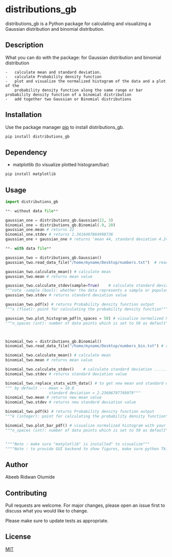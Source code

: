 # distributions_gb

distributions_gb is a Python package  for calculating and visualizing a Gaussian distribution and binomial distribution.

## Description

What you can do with the package:
        for Gaussian distribution and binomial distribution

    -   calculate mean and standard deviation.
    -   calculate Probability density function
    -   plot and visualize the normalized histogram of the data and a plot of the 
		probability density function along the same range or bar probability density function of a binomial distribution
    -   add together two Gaussian or Binomial distributions

## Installation

Use the package manager [pip](https://pip.pypa.io/en/stable/) to install distributions_gb.

```bash
pip install distributions_gb
```

## Dependency

- matplotlib (to visualize plotted histogram/bar)

```bash
pip install matplotlib
```

## Usage

```python
import distributions_gb

**- without data file**

gaussian_one = distributions_gb.Gaussian(22, 3)
binomial_one = distributions_gb.Binomial(.9, 20)
gaussian_one.mean # returns 22
binomial_one.stdev # returns 1.3416407864998736
gaussian_one + gaussian_one # returns 'mean 44, standard deviation 4.242640687119285'

**- with data file**

gaussian_two = distributions_gb.Gaussian()
gaussian_two.read_data_file("/home/myname/Desktop/numbers.txt")  # read in data from a txt file

gaussian_two.calculate_mean() # calculate mean
gaussian_two.mean # returns mean value

gaussian_two.calculate_stdev(sample=True)    # calculate standard deviation ...... 
"""note -sample (bool): whether the data represents a sample or population which is set to True as default""" 
gaussian_two.stdev # returns standard deviation value

gaussian_two.pdf(x) # returns Probability density function output
"""x (float): point for calculating the probability density function"""

gaussian_two.plot_histogram_pdf(n_spaces = 50) # visualize normalized histogram with your set spaces
"""n_spaces (int): number of data points which is set to 50 as default"""



binomial_two = distributions_gb.Binomial()
binomial_two.read_data_file("/home/myname/Desktop/numbers_bin.txt") # read in data from a txt file

binomial_two.calculate_mean() # calculate mean
binomial_two.mean # returns mean value

binomial_two.calculate_stdev()    # calculate standard deviation ...... 
binomial_two.stdev # returns standard deviation value

binomial_two.replace_stats_with_data() # to get new mean and standard deviation from the data set
""" by default --- mean = 10.0
                   standard deviation = 2.23606797749979"""
binomial_two.mean # returns new mean value
binomial_two.stdev # returns new standard deviation value

binomial_two.pdf(k) # returns Probability density function output
"""k (integer): point for calculating the probability density function"""

binomial_two.plot_bar_pdf() # visualize normalized histogram with your set spaces
"""n_spaces (int): number of data points which is set to 50 as default"""


""""Note : make sure "matplotlib" is installed" to visualize""" 
""""Note : to provide GUI backend to show figures, make sure python Tkinter is installed - for linux/ubuntu --- sudo apt install python3-tk""" 
```

## Author
Abeeb Ridwan Olumide

## Contributing
Pull requests are welcome. For major changes, please open an issue first to discuss what you would like to change.

Please make sure to update tests as appropriate.

## License
[MIT](license)
